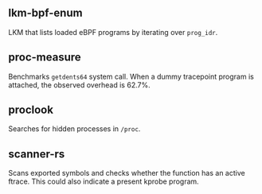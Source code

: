 ## lkm-bpf-enum

LKM that lists loaded eBPF programs by iterating over `prog_idr`.

## proc-measure

Benchmarks `getdents64` system call. When a dummy tracepoint program is attached, the observed overhead is 62.7%.

## proclook

Searches for hidden processes in `/proc`.

## scanner-rs

Scans exported symbols and checks whether the function has an active ftrace. This could also indicate a present kprobe program.
